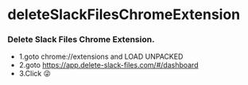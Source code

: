 # deleteSlackFilesChromeExtension

### Delete Slack Files Chrome Extension.
- 1.goto chrome://extensions and LOAD UNPACKED
- 2.goto https://app.delete-slack-files.com/#/dashboard
- 3.Click 😜

